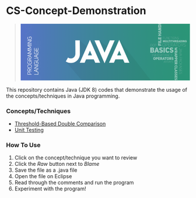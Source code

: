 # CS-Concept-Demonstration
> ![banner](https://github.com/JP1128/CS-Concept-Demonstration/blob/master/images/JavaHeader.png)

This repository contains Java (JDK 8) codes that demonstrate the usage of the concepts/techniques in Java programming.

### Concepts/Techniques
  - [Threshold-Based Double Comparison](https://github.com/JP1128/CS-Concept-Demonstration/blob/master/Demonstrations/DoubleComparison.java)
  - [Unit Testing](https://github.com/JP1128/CS-Concept-Demonstration/blob/master/Demonstrations/UnitTesting.java)

### How To Use
1. Click on the concept/technique you want to review
2. Click the *Raw* button next to *Blame*
3. Save the file as a .java file
4. Open the file on Eclipse
5. Read through the comments and run the program
6. Experiment with the program!
